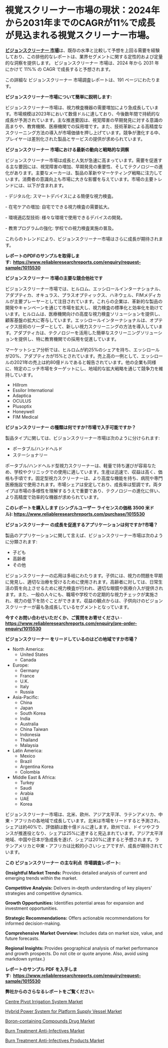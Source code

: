 <p><h1>視覚スクリーナー市場の現状：2024年から2031年までのCAGRが11%で成長が見込まれる視覚スクリーナー市場。</h1></p><p data-sourcepos="1:1-1:157"><strong><a href="https://www.reliableresearchreports.com/vision-screeners-r1015530?utm_campaign=110&utm_medium=36&utm_source=Github&utm_content=ia&utm_term=07122024&utm_id=vision-screeners">ビジョンスクリーナー 市場</a></strong>は、既存の水準と比較して予想を上回る需要を経験しており、この排他的なレポートは、業界セグメントに関する定性的および定量的な洞察を提供します。 ビジョンスクリーナー 市場は、2024 年から 2031 年にかけて 11%% の CAGR で成長すると予想されます。</p>
<p data-sourcepos="3:1-3:50">この詳細な ビジョンスクリーナー 市場調査レポートは、191 ページにわたります。</p>
<p><strong>ビジョンスクリーナー市場について簡単に説明します:</strong></p>
<p><p>ビジョンスクリーナー市場は、視力検査機器の需要増加により急成長しています。市場規模は2023年において数億ドルに達しており、今後数年間で持続的な成長が予測されています。主な推進要因は、視覚障害の早期発見に対する意識の高まりや、教育機関、医療機関での採用増です。また、技術革新による高精度なスクリーニング方法の導入が市場価値を押し上げています。競争が激化する中、プレイヤーは差別化された製品とサービスの提供が求められています。</p></p>
<p><strong>ビジョンスクリーナー 市場における最新の動向と戦略的な洞察</strong></p>
<p><p>ビジョンスクリーナー市場は成長と人気が急速に高まっています。需要を促進する主な要因には、視覚障害の増加、早期発見の重要性、そしてテクノロジーの進化があります。主要なメーカーは、製品の革新やマーケティング戦略に注力しています。消費者の意識向上も市場に大きな影響を与えています。市場の主要トレンドには、以下が含まれます。</p><p>- デジタル化: スマートデバイスによる簡便な視力検査。</p><p>- 在宅ケアの増加: 自宅でできる視力検査の需要拡大。</p><p>- 環境適応型技術: 様々な環境で使用できるデバイスの開発。</p><p>- 教育プログラムの強化: 学校での視力検査実施の普及。</p><p>これらのトレンドにより、ビジョンスクリーナー市場はさらに成長が期待されます。</p></p>
<p><strong>レポートのPDFのサンプルを取得します</strong><strong>:&nbsp;&nbsp;<a href="https://www.reliableresearchreports.com/enquiry/request-sample/1015530?utm_campaign=110&utm_medium=36&utm_source=Github&utm_content=ia&utm_term=07122024&utm_id=vision-screeners">https://www.reliableresearchreports.com/enquiry/request-sample/1015530</a></strong></p>
<p><strong>ビジョンスクリーナー 市場の主要な競合他社です</strong></p>
<p><p>ビジョンスクリーナー市場では、ヒルロム、エッシロールインターナショナル、アダプティカ、オキュラス、プラスオプティックス、ハネウェル、FIMメディカルが主要プレーヤーとして注目されています。これらの企業は、革新的な製品の開発やキャンペーンを通じて市場を拡大し、視力検査の標準化と効率化を助けています。ヒルロムは、医療機関向けの高度な視力検査ソリューションを提供し、顧客基盤の拡大に寄与しています。エッシロールインターナショナルは、オプティクス技術のリーダーとして、新しい視力スクリーニングの方法を導入しています。アダプティカは、テクノロジーを活用した簡単なスクリーニングソリューションを提供し、特に教育機関での採用を促進しています。</p><p>マーケットシェア分析では、ヒルロムが約25%のシェアを持ち、エッシロールが20%、アダプティカが15%とされています。売上高の一例として、エッシロールの2021年の売上は約80億ドルであると報告されています。他の企業も同様に、特定のニッチ市場をターゲットにし、地域的な拡大戦略を通じて競争力を維持しています。</p></p>
<p><ul><li>Hillrom</li><li>Essilor International</li><li>Adaptica</li><li>OCULUS</li><li>Plusoptix</li><li>Honeywell</li><li>FIM Medical</li></ul></p>
<p><strong>ビジョンスクリーナー の種類は何ですか?市場で入手可能ですか？</strong></p>
<p>製品タイプに関しては、ビジョンスクリーナー市場は次のように分けられます:</p>
<p><ul><li>ポータブル/ハンドヘルド</li><li>ステーショナリー</li></ul></p>
<p><p>ポータブル/ハンドヘルド型視力スクリーナーは、軽量で持ち運びが容易なため、学校やクリニックでの使用に適しています。生産は迅速で、収益は高く、価格も手頃です。固定型視力スクリーナーは、より高度な機能を持ち、病院や専門医療施設で使用されます。市場シェアは安定しており、成長率は堅調です。両タイプは市場の多様性を理解するうえで重要であり、テクノロジーの進化に伴い、より高精度で効率的な機器が求められています。</p></p>
<p><strong>このレポートを購入します (シングルユーザー ライセンスの価格 3500 米ドル):&nbsp;<a href="https://www.reliableresearchreports.com/purchase/1015530?utm_campaign=110&utm_medium=36&utm_source=Github&utm_content=ia&utm_term=07122024&utm_id=vision-screeners">https://www.reliableresearchreports.com/purchase/1015530</a></strong></p>
<p><strong>ビジョンスクリーナー の成長を促進するアプリケーションは何ですか?市場？</strong></p>
<p>製品のアプリケーションに関して言えば、ビジョンスクリーナー市場は次のように分類されます:</p>
<p><ul><li>子ども</li><li>高齢者</li><li>その他</li></ul></p>
<p><p>ビジョンスクリーナーの応用は多岐にわたります。子供には、視力の問題を早期に発見し、適切な治療を受けるために使用されます。高齢者に対しては、日常生活の質を向上させるために視力検査が行われ、適切な眼鏡や医療介入が提供されます。また、一般の人々にも、職場や学校での定期的な視力チェックが実施され、視力の低下を防ぐことができます。収益の観点からは、子供向けのビジョンスクリーナーが最も急成長しているセグメントとなっています。</p></p>
<p><strong>今すぐお問い合わせいただくか、ご質問をお寄せください</strong><strong>&nbsp;</strong>-<strong><a href="https://www.reliableresearchreports.com/enquiry/pre-order-enquiry/1015530?utm_campaign=110&utm_medium=36&utm_source=Github&utm_content=ia&utm_term=07122024&utm_id=vision-screeners">https://www.reliableresearchreports.com/enquiry/pre-order-enquiry/1015530</a></strong></p>
<p><strong>ビジョンスクリーナー をリードしているのはどの地域ですか市場？</strong></p>
<p><ul>
    <li>
        North America:
        <ul>
            <li>United States</li>
            <li>Canada</li>
        </ul>
    </li>
    <li>
        Europe:
        <ul>
            <li>Germany</li>
            <li>France</li>
            <li>U.K.</li>
            <li>Italy</li>
            <li>Russia</li>
        </ul>
    </li>
    <li>
        Asia-Pacific:
        <ul>
            <li>China</li>
            <li>Japan</li>
            <li>South Korea</li>
            <li>India</li>
            <li>Australia</li>
            <li>China Taiwan</li>
            <li>Indonesia</li>
            <li>Thailand</li>
            <li>Malaysia</li>
        </ul>
    </li>
    <li>
        Latin America:
        <ul>
            <li>Mexico</li>
            <li>Brazil</li>
            <li>Argentina Korea</li>
            <li>Colombia</li>
        </ul>
    </li>
    <li>
        Middle East & Africa:
        <ul>
            <li>Turkey</li>
            <li>Saudi</li>
            <li>Arabia</li>
            <li>UAE</li>
            <li>Korea</li>
        </ul>
    </li>
    </ul></p>
<p><p>ビジョンスクリーナー市場は、北米、欧州、アジア太平洋、ラテンアメリカ、中東・アフリカの各地域で成長しています。北米は市場をリードすると予測され、シェアは約40%で、評価額は数十億ドルに達します。欧州では、ドイツやフランスが推進役となり、シェアは25%に達すると見込まれています。アジア太平洋地域、中国や日本が急成長を遂げ、シェアは20%に達すると予想されます。ラテンアメリカと中東・アフリカは比較的小さいシェアですが、成長が期待されています。</p></p>
<p><strong>この ビジョンスクリーナー の主な利点&nbsp; 市場調査レポート:</strong></p>
<p><strong>{Insightful Market Trends:</strong> Provides detailed analysis of current and emerging trends within the market.</p>
<p><strong>Competitive Analysis:</strong> Delivers in-depth understanding of key players' strategies and competitive dynamics.</p>
<p><strong>Growth Opportunities:</strong> Identifies potential areas for expansion and investment opportunities.</p>
<p><strong>Strategic Recommendations:</strong> Offers actionable recommendations for informed decision-making.</p>
<p><strong>Comprehensive Market Overview: </strong>Includes data on market size, value, and future forecasts.</p>
<p><strong>Regional Insights: </strong>Provides geographical analysis of market performance and growth prospects. Do not cite or quote anyone. Also, avoid using markdown syntax.}</p>
<p><strong>レポートのサンプル PDF を入手します:&nbsp;</strong><strong>&nbsp;<a href="https://www.reliableresearchreports.com/enquiry/request-sample/1015530?utm_campaign=110&utm_medium=36&utm_source=Github&utm_content=ia&utm_term=07122024&utm_id=vision-screeners">https://www.reliableresearchreports.com/enquiry/request-sample/1015530</a></strong></p>
<p></p>
<p><strong>弊社からのさらなるレポートをご覧ください:</strong></p>
<p><p><a href="https://www.linkedin.com/pulse/centre-pivot-irrigation-system-market-growth-projections-2u17c?utm_campaign=110&utm_medium=36&utm_source=Github&utm_content=ia&utm_term=07122024&utm_id=vision-screeners">Centre Pivot Irrigation System Market</a></p><p><a href="https://issuu.com/reportprime-2/docs/hybrid-power-system-for-platform-supply-vessel-mar?utm_campaign=110&utm_medium=36&utm_source=Github&utm_content=ia&utm_term=07122024&utm_id=vision-screeners">Hybrid Power System for Platform Supply Vessel Market</a></p><p><a href="https://issuu.com/reportprime-2/docs/boron-containing-compounds-drug-market-size-2030.p?utm_campaign=110&utm_medium=36&utm_source=Github&utm_content=ia&utm_term=07122024&utm_id=vision-screeners">Boron-containing Compounds Drug Market</a></p><p><a href="https://github.com/globismark/Market-Research-Report-List-5/blob/main/burn-treatment-anti-infectives-market.md?utm_campaign=110&utm_medium=36&utm_source=Github&utm_content=ia&utm_term=07122024&utm_id=vision-screeners">Burn Treatment Anti-Infectives Market</a></p><p><a href="https://github.com/NarcisoFerry/Market-Research-Report-List-1/blob/main/burn-treatment-anti-infectives-products-market.md?utm_campaign=110&utm_medium=36&utm_source=Github&utm_content=ia&utm_term=07122024&utm_id=vision-screeners">Burn Treatment Anti-Infectives Products Market</a></p></p>